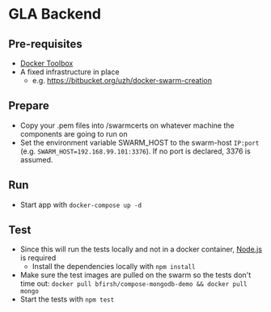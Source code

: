 # GLA Backend

## Pre-requisites
* [Docker Toolbox](https://www.docker.com/products/docker-toolbox)
* A fixed infrastructure in place
  * e.g. https://bitbucket.org/uzh/docker-swarm-creation

## Prepare
* Copy your .pem files into /swarmcerts on whatever machine the components are going to run on
* Set the environment variable SWARM_HOST to the swarm-host `IP:port` (e.g. `SWARM_HOST=192.168.99.101:3376`). If no port is declared, 3376 is assumed.

## Run
* Start app with `docker-compose up -d`

## Test
* Since this will run the tests locally and not in a docker container, [Node.js](https://nodejs.org/en/download/) is required
    * Install the dependencies locally with `npm install`
* Make sure the test images are pulled on the swarm so the tests don't time out: `docker pull bfirsh/compose-mongodb-demo && docker pull mongo`
* Start the tests with `npm test`
